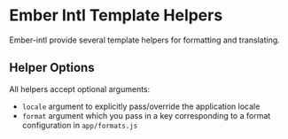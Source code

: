 # Ember Intl Template Helpers

Ember-intl provide several template helpers for formatting and translating.


## Helper Options

All helpers accept optional arguments:

- `locale` argument to explicitly pass/override the application locale
- `format` argument which you pass in a key corresponding to a format configuration in `app/formats.js`
